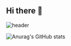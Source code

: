 ## Hi there 👋

![header](https://capsule-render.vercel.app/api?type=transparent&color=gradient&heigth=300&section=header&text=Glad%20to%20meet%20you%20%F0%9F%A4%97)



![Anurag's GitHub stats](https://github-readme-stats.vercel.app/api?username=neowguk&show_icons=true&theme=radical)
